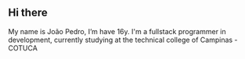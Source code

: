 ## Hi there
My name is João Pedro, I’m have 16y.
I'm a fullstack programmer in development, 
currently studying at the technical college of Campinas - COTUCA
